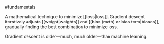 #fundamentals

A mathematical technique to minimize [[loss|loss]].
Gradient descent iteratively adjusts
[[weight|weights]] and [[bias (math) or bias term|biases]],
gradually finding the best combination to minimize loss.

Gradient descent is older—much, much older—than machine learning.

